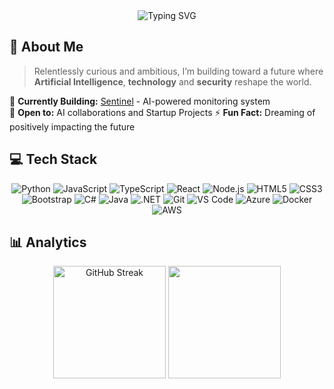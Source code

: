 <div align="center">
  <img src="https://readme-typing-svg.herokuapp.com?font=Fira+Code&size=30&duration=3000&pause=1000&color=00D9FF&center=true&vCenter=true&width=600&lines=Hi+there!+👋+I'm+Reshaan;Engineer+%26+Space+Enthusiast;Building+the+Future" alt="Typing SVG" />
</div>

## 🚀 About Me

> Relentlessly curious and ambitious, I’m building toward a future where **Artificial Intelligence**, **technology** and **security** reshape the world.

🔭 **Currently Building:** [Sentinel](https://github.com/resh-o/sentinel) - AI-powered monitoring system   
🤝 **Open to:** AI collaborations and Startup Projects
⚡ **Fun Fact:** Dreaming of positively impacting the future

## 💻 Tech Stack

<div align="center">

![Python](https://img.shields.io/badge/Python-3776AB?style=for-the-badge&logo=python&logoColor=white)
![JavaScript](https://img.shields.io/badge/JavaScript-F7DF1E?style=for-the-badge&logo=javascript&logoColor=black)
![TypeScript](https://img.shields.io/badge/TypeScript-007ACC?style=for-the-badge&logo=typescript&logoColor=white)
![React](https://img.shields.io/badge/React-20232A?style=for-the-badge&logo=react&logoColor=61DAFB)
![Node.js](https://img.shields.io/badge/Node.js-43853D?style=for-the-badge&logo=node.js&logoColor=white)
![HTML5](https://img.shields.io/badge/HTML5-E34F26?style=for-the-badge&logo=html5&logoColor=white)
![CSS3](https://img.shields.io/badge/CSS3-1572B6?style=for-the-badge&logo=css3&logoColor=white)
![Bootstrap](https://img.shields.io/badge/Bootstrap-563D7C?style=for-the-badge&logo=bootstrap&logoColor=white)
![C#](https://img.shields.io/badge/C%23-1572B6?style=for-the-badge&logo=csharp&logoColor=white)
![Java](https://img.shields.io/badge/Java-1572B6?style=for-the-badge&logo=java&logoColor=white)
![.NET](https://img.shields.io/badge/.NET-1572B6?style=for-the-badge&logo=dotnet&logoColor=white)
![Git](https://img.shields.io/badge/Git-F05032?style=for-the-badge&logo=git&logoColor=white)
![VS Code](https://img.shields.io/badge/VS_Code-007ACC?style=for-the-badge&logo=visual-studio-code&logoColor=white)
![Azure](https://img.shields.io/badge/Azure-007ACC?style=for-the-badge&logo=azure&logoColor=white)
![Docker](https://img.shields.io/badge/Docker-2496ED?style=for-the-badge&logo=docker&logoColor=white)
![AWS](https://img.shields.io/badge/AWS-232F3E?style=for-the-badge&logo=amazon-aws&logoColor=white)

</div>

## 📊 Analytics

<div align="center">
  <img height="180em" src="https://github-readme-streak-stats.herokuapp.com/?user=resh-o&theme=tokyonight&hide_border=true" alt="GitHub Streak" />
  <img height="180em" src="https://github-readme-stats.vercel.app/api/top-langs/?username=resh-o&layout=compact&theme=tokyonight&hide_border=true" />
</div>